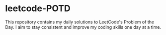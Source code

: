 # leetcode-POTD
This repository contains my daily solutions to LeetCode's Problem of the Day.   I aim to stay consistent and improve my coding skills one day at a time. 
